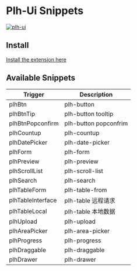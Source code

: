 # Plh-Ui Snippets

[![plh-ui](images/icon.png)](https://piluohen.github.io/plh-ui/index.html)

## Install

[Install the extension here](https://marketplace.visualstudio.com/items?itemName=piluohen.plh-ui-snippets)

## Available Snippets

| Trigger           | Description           |
| ----------------- | --------------------- |
| plhBtn            | plh-button            |
| plhBtnTip         | plh-button tooltip    |
| plhBtnPopconfirm  | plh-button popconfrim |
| plhCountup        | plh-countup           |
| plhDatePicker     | plh-date-picker       |
| plhForm           | plh-form              |
| plhPreview        | plh-preview           |
| plhScrollList     | plh-scroll-list       |
| plhSearch         | plh-search            |
| plhTableForm      | plh-table-from        |
| plhTableInterface | plh-table 远程请求    |
| plhTableLocal     | plh-table 本地数据    |
| plhUpload         | plh-upload            |
| plhAreaPicker     | plh-area-picker       |
| plhProgress       | plh-progress          |
| plhDraggable      | plh-draggable         |
| plhDrawer         | plh-drawer            |
